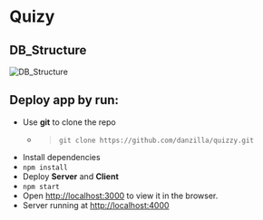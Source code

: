 # Quizy

## DB_Structure 
![DB_Structure](https://github.com/danzilla/quizzy/blob/main/DB_Structure.png)

## Deploy app by run:

- Use **git** to clone the repo
	- > `git clone https://github.com/danzilla/quizzy.git`
- Install dependencies
- `npm install`
- Deploy **Server** and **Client**
- `npm start`
- Open [http://localhost:3000](http://localhost:3000) to view it in the browser.
- Server running at [http://localhost:4000](http://localhost:4000) 
